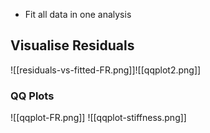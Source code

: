 - Fit all data in one analysis
## Visualise Residuals
![[residuals-vs-fitted-FR.png]]![[qqplot2.png]]
### QQ Plots
![[qqplot-FR.png]]
![[qqplot-stiffness.png]]